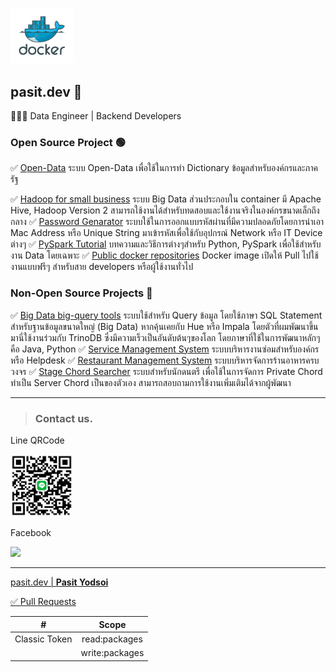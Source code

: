 [<img src="https://raw.githubusercontent.com/docker-library/docs/c350af05d3fac7b5c3f6327ac82fe4d990d8729c/docker/logo.png" width="100">](https://hub.docker.com/u/ezynook)
## pasit.dev 👋
👨🏼‍💻 Data Engineer | Backend Developers
### Open Source Project 🟢
✅ [Open-Data](https://github.com/ezynook/open-data) ระบบ Open-Data เพื่อใช้ในการทำ Dictionary ข้อมูลสำหรับองค์กรและภาครัฐ

✅ [Hadoop for small business](https://github.com/ezynook/docker-bigdata) ระบบ Big Data ส่วนประกอบใน container มี Apache Hive, Hadoop Version 2 สามารถใช้งานได้สำหรับทดสอบและใช้งานจริงในองค์กรขนาดเล็กถึงกลาง
✅ [Password Genarator](https://github.com/ezynook/password-center-php) ระบบใช้ในการออกแบบรหัสผ่านที่มีความปลอดภัยโดยการนำเอา Mac Address หรือ Unique String มาเข้ารหัสเพื่อใช้กับอุปกรณ์ Network หรือ IT Device ต่างๆ 
✅ [PySpark Tutorial](https://github.com/ezynook/pyspark) บทความและวิธีการต่างๆสำหรับ Python, PySpark เพื่อใช้สำหรับงาน Data โดยเฉพาะ
✅ [Public docker repositories](https://github.com/users/ezynook/packages/container/package/ezynook.github.io%2Fapp) Docker image เปิดให้ Pull ไปใช้งานแบบฟรีๆ สำหรับสาย developers หรือผู้ใช้งานทั่วไป
### Non-Open Source Projects 🔵
✅ [Big Data big-query tools](https://github.com/ezynook/bigdata-query-flask) ระบบใช้สำหรับ Query ข้อมูล โดยใช้ภาษา SQL Statement สำหรับฐานข้อมูลขนาดใหญ่ (Big Data) หากคุ้นเคยกับ Hue หรือ Impala โดยตัวที่ผมพัฒนาขึ้นมานี่ใช้งานร่วมกับ TrinoDB ซึ่งมีความเร็วเป็นอันดับต้นๆของโลก โดยภาษาที่ใช้ในการพัฒนาหลักๆคือ Java, Python
✅ [Service Management System](https://github.com/ezynook/service) ระบบบริหารงานซ่อมสำหรับองค์กรหรือ Helpdesk
✅ [Restaurant Management System](https://github.com/ezynook/ires) ระบบบริหารจัดการร้านอาหารครบวงจร
✅ [Stage Chord Searcher](https://github.com/ezynook/stage-chord-searcher) ระบบสำหรับนักดนตรี เพื่อใช้ในการจัดการ Private Chord ทำเป็น Server Chord เป็นของตัวเอง สามารถสอบถามการใช้งานเพิ่มเติมได้จากผู้พัฒนา

---

> ### Contact us.

Line QRCode

<a href="#">
  <img src="https://github.com/ezynook/ezynook/blob/main/line_qrcode.jpg" width="100">
</a>

Facebook

[<img src="https://upload.wikimedia.org/wikipedia/commons/thumb/0/05/Facebook_Logo_%282019%29.png/1024px-Facebook_Logo_%282019%29.png" width="80">](https://www.facebook.com/pasit.yodsoi/)

---
<u>pasit.dev | <strong>Pasit Yodsoi</strong></u>

<a href="https://raw.githubusercontent.com/ezynook/ezynook/main/pull-registry-requests.txt" target="_blank">✅ Pull Requests</a>

| #        |      Scope          |
|----------|:-------------------:|
| Classic Token |  read:packages |
|          |    write:packages   |
